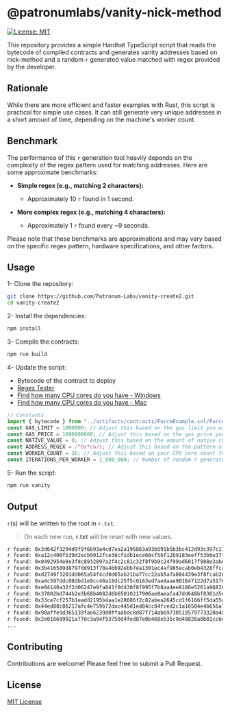 # @patronumlabs/vanity-nick-method

[![License: MIT](https://img.shields.io/badge/License-MIT-blue.svg)](https://opensource.org/license/mit)

This repository provides a simple Hardhat TypeScript script that reads the bytecode of compiled contracts and generates vanity addresses based on nick-method and a random `r` generated value matched with regex provided by the developer.

## Rationale

While there are more efficient and faster examples with Rust, this script is practical for simple use cases. It can still generate very unique addresses in a short amount of time, depending on the machine's worker count.

## Benchmark

The performance of this `r` generation tool heavily depends on the complexity of the regex pattern used for matching addresses. Here are some approximate benchmarks:

- **Simple regex (e.g., matching 2 characters):**
  - Approximately 10 `r` found in 1 second.

- **More complex regex (e.g., matching 4 characters):**
  - Approximately 1 `r` found every ~9 seconds.

Please note that these benchmarks are approximations and may vary based on the specific regex pattern, hardware specifications, and other factors.

## Usage

1- Clone the repository:

```bash
git clone https://github.com/Patronum-Labs/vanity-create2.git
cd vanity-create2
```

2- Install the dependencies:

```bash
npm install
```

3- Compile the contracts:

```bash
npm run build
```

4- Update the script:

* Bytecode of the contract to deploy
* [Regex Tester](https://regexr.com/)
* [Find how many CPU cores do you have - Windows](https://www.pcworld.com/article/395047/how-many-cpu-cores-do-you-have.html)
* [Find how many CPU cores do you have - Mac](https://support.macincloud.com/support/solutions/articles/8000087401-how-can-i-check-the-number-of-cpu-cores-on-a-mac#:~:text=Navigate%20towards%20the%20top%20left,of%20%22Total%20number%20of%20Cores%22)

```typescript
// Constants
import { bytecode } from "../artifacts/contracts/ForceExample.sol/ForceExample.json" // Either import or set it as a predefined const
const GAS_LIMIT = 1000000; // Adjust this based on the gas limit you want to use
const GAS_PRICE = 1000000000; // Adjust this based on the gas price you want to use
const NATIVE_VALUE = 0; // Adjust this based on the amount of native currency you want to send
const ADDRESS_REGEX = /^0x*ca/i; // Adjust this based on the pattern of the address you want to find
const WORKER_COUNT = 16; // Adjust this based on your CPU core count for optimal performance
const ITERATIONS_PER_WORKER = 1_000_000; // Number of random r generated by each worker
```

5- Run the script:

```typescript
npm run vanity
```

## Output

`r`(s) will be written to the root in `r.txt`.

> On each new run, **r.txt** will be reset with new values.

```txt
r found: 0x3d642f3294d9f9f6b93a4cd7aa2a196863a93b591b5b3bc412d93c397c179fce with address: 0xCa7b2cAe63Bf7A6Ac62516064B85e85f456EB977
r found: 0xa12c400fb39d2ecb9912fce38cf1db1ece60cf56f12b9183eeff53b0e37ffd2b with address: 0xca1f12ecb9ba33a3F64df277D4B7e26FF0f28A46
r found: 0x0492954e0e3f8c8932897a2f4c2c81c32f8f9b9c24f99ad6017f988e3abe6f36 with address: 0xcac66Df16420065Dc43cff88b2578E9A7CAAD05e
r found: 0x3b416589d8797dd913f70a4bb92ebb7ea1301ec4af985ecab0eb4328ffca9d98 with address: 0xCA6cBE4baAD9325804aF18361E0ABfB5B3aE0d9b
r found: 0xd2749f3201dd065a54f4cd0d65ab21ba77cc22ab5a7a884439e3f8fcab2864bc with address: 0xCac5cC67472Dd3CbdcD3A594003B82fAdfE458eF
r found: 0xa4c597ddc08dbd1e9cc40a18dc25f5c0163ed7ae4aae901647122d7a51f68a53 with address: 0xcA5CAE439D312e08D5b7ec8e5b9d983dFC32B237
r found: 0xe04140a32f2d06247e9fa841f0d430f8f995f7b8aa4ee8186e5261a96826762b with address: 0xca8A91c79673F402237Fba3E0CaF3126957b1Cc6
r found: 0x37802bd744b2e3b68b4082d6b65010217906ae8aeafa47dd648bf8361d5e019e with address: 0xCA943F45e822b74F696054e84212bf433147eD2B
r found: 0x33ce7cf257b1eadd2195b4aa1e28686f2c82abea2645cd1f6166ff5da5549324 with address: 0xCa77eDF60C8BeCBa334f1C0E09e3a5cb09040d42
r found: 0x44ed88c86217afc4e759b72dac445d1ed84cc84fced2c1a16504e4b656a71f8d with address: 0xCaD0dEbE5a58B6f538f9b4009fEb5aFDE52Bb43c
r found: 0x98affe9d365139fae6239d0ffaabdc8d87f714ab69730519579773320a4a8c56 with address: 0xCa5B81D70e050231Fb03437117891AAA1DB453Ba
r found: 0x2e016699921a77dc3a94f93750d4fed87e0b468e535c9d48026a0b01cc6dcecc with address: 0xcA7C22a71341087A1378aa59D68Dd1f2388A44a2
...
```

## Contributing

Contributions are welcome! Please feel free to submit a Pull Request.

## License

[MIT License](LICENSE)